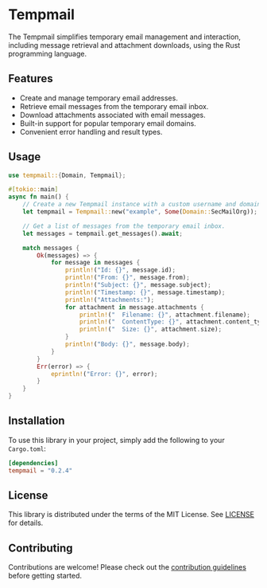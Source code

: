 # Tempmail

The Tempmail simplifies temporary email management and interaction, including message retrieval and attachment downloads, using the Rust programming language.

## Features

- Create and manage temporary email addresses.
- Retrieve email messages from the temporary email inbox.
- Download attachments associated with email messages.
- Built-in support for popular temporary email domains.
- Convenient error handling and result types.

## Usage

```rust
use tempmail::{Domain, Tempmail};

#[tokio::main]
async fn main() {
    // Create a new Tempmail instance with a custom username and domain.
    let tempmail = Tempmail::new("example", Some(Domain::SecMailOrg));

    // Get a list of messages from the temporary email inbox.
    let messages = tempmail.get_messages().await;

    match messages {
        Ok(messages) => {
            for message in messages {
                println!("Id: {}", message.id);
                println!("From: {}", message.from);
                println!("Subject: {}", message.subject);
                println!("Timestamp: {}", message.timestamp);
                println!("Attachments:");
                for attachment in message.attachments {
                    println!("  Filename: {}", attachment.filename);
                    println!("  ContentType: {}", attachment.content_type);
                    println!("  Size: {}", attachment.size);
                }
                println!("Body: {}", message.body);
            }
        }
        Err(error) => {
            eprintln!("Error: {}", error);
        }
    }
}
```

## Installation

To use this library in your project, simply add the following to your `Cargo.toml`:

```toml
[dependencies]
tempmail = "0.2.4"
```

## License

This library is distributed under the terms of the MIT License. See [LICENSE](LICENSE) for details.

## Contributing

Contributions are welcome! Please check out the [contribution guidelines](CONTRIBUTING.md) before getting started.
